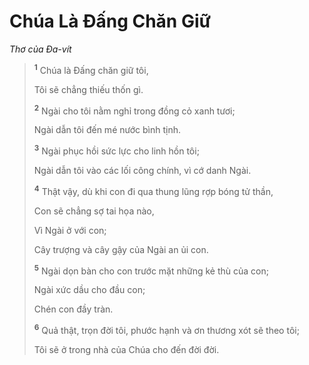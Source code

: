 # Chúa Là Ðấng Chăn Giữ

_Thơ của Ða-vít_

> <sup><b>1</b></sup> Chúa là Ðấng chăn giữ tôi,
>
> Tôi sẽ chẳng thiếu thốn gì.
>
> <sup><b>2</b></sup> Ngài cho tôi nằm nghỉ trong đồng cỏ xanh tươi;
>
> Ngài dẫn tôi đến mé nước bình tịnh.
>
> <sup><b>3</b></sup> Ngài phục hồi sức lực cho linh hồn tôi;
>
> Ngài dẫn tôi vào các lối công chính, vì cớ danh Ngài.
>
> <sup><b>4</b></sup> Thật vậy, dù khi con đi qua thung lũng rợp bóng tử thần,
>
> Con sẽ chẳng sợ tai họa nào,
>
> Vì Ngài ở với con;
>
> Cây trượng và cây gậy của Ngài an ủi con.
>
> <sup><b>5</b></sup> Ngài dọn bàn cho con trước mặt những kẻ thù của con;
>
> Ngài xức dầu cho đầu con;
>
> Chén con đầy tràn.
>
> <sup><b>6</b></sup> Quả thật, trọn đời tôi, phước hạnh và ơn thương xót sẽ theo tôi;
>
> Tôi sẽ ở trong nhà của Chúa cho đến đời đời.
